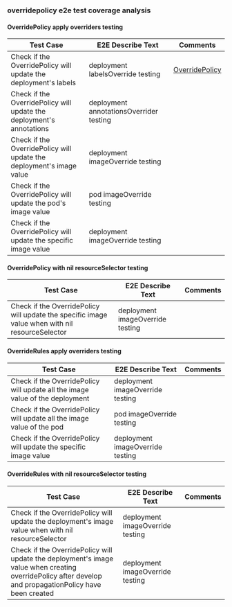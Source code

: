 ### overridepolicy e2e test coverage analysis

#### OverridePolicy apply overriders testing
| Test Case                                                                                                                                               | E2E Describe Text                       | Comments                                                                            |
|---------------------------------------------------------------------------------------------------------------------------------------------------------|-----------------------------------------|-------------------------------------------------------------------------------------|
| Check if the OverridePolicy will update the deployment's labels                                                                                         | deployment labelsOverride testing       | [OverridePolicy](https://karmada.io/docs/next/userguide/scheduling/override-policy) |
| Check if the OverridePolicy will update the deployment's annotations                                                                                    | deployment annotationsOverrider testing |                                                                                     |
| Check if the OverridePolicy will update the deployment's image value                                                                                    | deployment imageOverride testing        |                                                                                     |
| Check if the OverridePolicy will update the pod's image value                                                                                           | pod imageOverride testing               |                                                                                     |
| Check if the OverridePolicy will update the specific image value                                                                                        | deployment imageOverride testing        |                                                                                     |

#### OverridePolicy with nil resourceSelector testing
| Test Case                                                                                                                                               | E2E Describe Text                       | Comments                                                                            |
|---------------------------------------------------------------------------------------------------------------------------------------------------------|-----------------------------------------|-------------------------------------------------------------------------------------|
| Check if the OverridePolicy will update the specific image value when with nil resourceSelector                                                         | deployment imageOverride testing        |                                                                                     |

#### OverrideRules apply overriders testing
| Test Case                                                                                                                                               | E2E Describe Text                       | Comments                                                                            |
|---------------------------------------------------------------------------------------------------------------------------------------------------------|-----------------------------------------|-------------------------------------------------------------------------------------|
| Check if the OverridePolicy will update all the image value of the deployment                                                                           | deployment imageOverride testing        |                                                                                     |
| Check if the OverridePolicy will update all the image value of the pod                                                                                  | pod imageOverride testing               |                                                                                     |
| Check if the OverridePolicy will update the specific image value                                                                                        | deployment imageOverride testing        |                                                                                     |

#### OverrideRules with nil resourceSelector testing
| Test Case                                                                                                                                               | E2E Describe Text                       | Comments                                                                            |
|---------------------------------------------------------------------------------------------------------------------------------------------------------|-----------------------------------------|-------------------------------------------------------------------------------------|
| Check if the OverridePolicy will update the deployment's image value when with nil resourceSelector                                                     | deployment imageOverride testing        |                                                                                     |
| Check if the OverridePolicy will update the deployment's image value when creating overridePolicy after develop and propagationPolicy have been created | deployment imageOverride testing        |                                                                                     |
